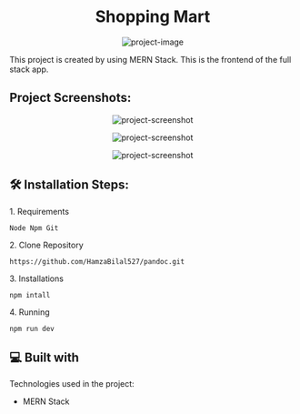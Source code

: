 <h1 align="center" id="title">Shopping Mart</h1>

<p align="center"><img src="https://ibb.co/TRq7K7f" alt="project-image"></p>

<p id="description">This project is created by using MERN Stack. This is the frontend of the full stack app.</p>

<h2>Project Screenshots:</h2>

<p align="center"><img src="https://i.ibb.co/SQBV56f/pandoc-2.png" alt="project-screenshot"></p>

<p align="center"><img src="https://i.ibb.co/cNTPrXV/pandoc-3.png" alt="project-screenshot"></p>

<p align="center"><img src="https://i.ibb.co/0VpTBX9/pandoc-4.png" alt="project-screenshot"></p>

<h2>🛠️ Installation Steps:</h2>

<p>1. Requirements</p>

```
Node Npm Git
```

<p>2. Clone Repository</p>

```
https://github.com/HamzaBilal527/pandoc.git
```

<p>3. Installations</p>

```
npm intall
```

<p>4. Running</p>

```
npm run dev
```

  
  
<h2>💻 Built with</h2>

Technologies used in the project:

*   MERN Stack
